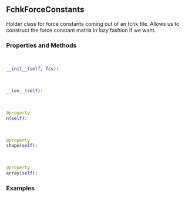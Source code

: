 ## <a id="McUtils.McUtils.GaussianInterface.FChkDerivatives.FchkForceConstants">FchkForceConstants</a>
Holder class for force constants coming out of an fchk file.
Allows us to construct the force constant matrix in lazy fashion if we want.

### Properties and Methods
<a id="McUtils.McUtils.GaussianInterface.FChkDerivatives.FchkForceConstants.__init__" class="docs-object-method">&nbsp;</a>
```python
__init__(self, fcs): 
```

<a id="McUtils.McUtils.GaussianInterface.FChkDerivatives.FchkForceConstants.__len__" class="docs-object-method">&nbsp;</a>
```python
__len__(self): 
```

<a id="McUtils.McUtils.GaussianInterface.FChkDerivatives.FchkForceConstants.n" class="docs-object-method">&nbsp;</a>
```python
@property
n(self): 
```

<a id="McUtils.McUtils.GaussianInterface.FChkDerivatives.FchkForceConstants.shape" class="docs-object-method">&nbsp;</a>
```python
@property
shape(self): 
```

<a id="McUtils.McUtils.GaussianInterface.FChkDerivatives.FchkForceConstants.array" class="docs-object-method">&nbsp;</a>
```python
@property
array(self): 
```

### Examples


